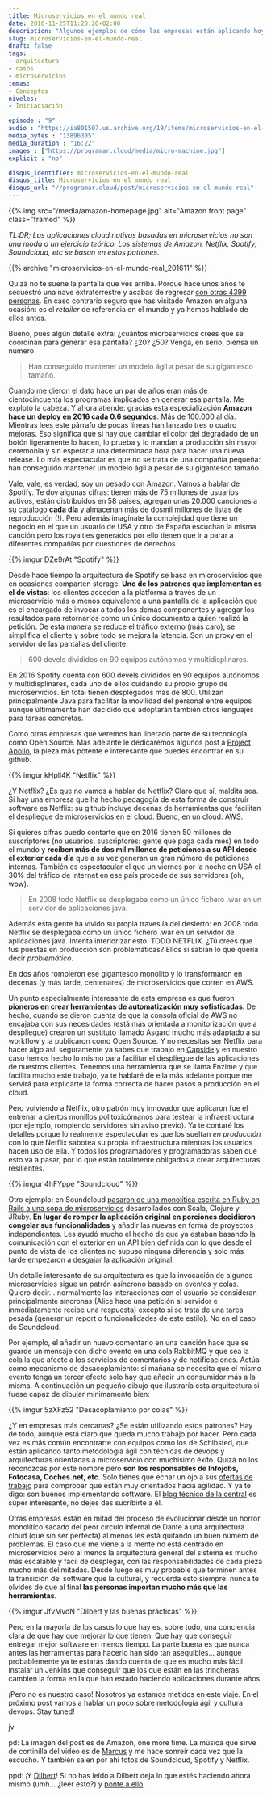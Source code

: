 ```yaml
---
title: Microservicios en el mundo real
date: 2016-11-25T11:20:20+02:00
description: "Algunos ejemplos de cómo las empresas están aplicando hoy en día arquitecturas orientadas a microservicios"
slug: microservicios-en-el-mundo-real
draft: false
tags:
- arquitectura
- casos
- microservicios
temas:
- Conceptos
niveles:
- Iniciaciación

episode : "9"
audio : "https://ia801507.us.archive.org/19/items/microservicios-en-el-mundo-real_201611/audio-post.mp3"
media_bytes : "13896305"
media_duration : "16:22"
images : ["https://programar.cloud/media/micro-machine.jpg"]
explicit : "no"

disqus_identifier: microservicios-en-el-mundo-real
disqus_title: Microservicios en el mundo real
disqus_url: "//programar.cloud/post/microservicios-en-el-mundo-real"
---
```


{{% img src="/media/amazon-homepage.jpg" alt="Amazon front page" class="framed" %}}

*TL:DR; Las aplicaciones cloud nativas basadas en microservicios no son una moda o un ejercicio teórico. Los sistemas de Amazon, Netflix, Spotify, Soundcloud, etc se basan en estos patrones.*

{{% archive "microservicios-en-el-mundo-real_201611" %}}

Quizá no te suene la pantalla que ves arriba. Porque hace unos años te secuestró una nave extraterrestre y acabas de regresar [con otras 4399 personas](https://www.imdb.com/title/tt0389564/). En caso contrario seguro que has visitado Amazon en alguna ocasión: es el *retailer* de referencia en el mundo y ya hemos hablado de ellos antes.

Bueno, pues algún detalle extra: ¿cuántos microservicios crees que se coordinan para generar esa pantalla? ¿20? ¿50? Venga, en serio, piensa un número.<!--more--> 

> Han conseguido mantener un modelo ágil a pesar de su gigantesco tamaño.

Cuando me dieron el dato hace un par de años eran más de cientocincuenta los programas implicados en generar esa pantalla. Me explotó la cabeza. Y ahora atiende: gracias esta especialización **Amazon hace un deploy en 2016 cada 0.6 segundos**. Más de 100.000 al día. Mientras lees este párrafo de pocas líneas han lanzado tres o cuatro mejoras. Eso significa que si hay que cambiar el color del degradado de un botón ligeramente lo hacen, lo prueba y lo mandan a producción sin mayor ceremonia y sin esperar a una determinada hora para hacer una nueva release. Lo más espectacular es que no se trata de una compañía pequeña: han conseguido mantener un modelo ágil a pesar de su gigantesco tamaño.

Vale, vale, es verdad, soy un pesado con Amazon. Vamos a hablar de Spotify. Te doy algunas cifras: tienen más de 75 millones de usuarios activos, están distribuídos en 58 países, agregan unas 20.000 canciones a su catálogo **cada día** y almacenan más de dosmil millones de listas de reproducción (!). Pero además imagínate la complejidad que tiene un negocio en el que un usuario de USA y otro de España escuchan la misma canción pero los royalties generados por ello tienen que ir a parar a diferentes compañías por cuestiones de derechos

{{% imgur DZe9rAt "Spotify" %}}

Desde hace tiempo la arquitectura de Spotify se basa en microservicios que en ocasiones comparten storage. **Uno de los patrones que implementan es el de vistas**: los clientes acceden a la platforma a través de un microservicio más o menos equivalente a una pantalla de la aplicación que es el encargado de invocar a todos los demás componentes y agregar los resultados para retornarlos como un único documento a quien realizó la petición. De esta manera se reduce el tráfico externo (más caro), se simplifica el cliente y sobre todo se mejora la latencia. Son un proxy en el servidor de las pantallas del cliente.

> 600 devels divididos en 90 equipos autónomos y multidisplinares.

En 2016 Spotify cuenta con 600 devels divididos en 90 equipos autónomos y multidisplinares, cada uno de ellos cuidando su propio grupo de microservicios. En total tienen desplegados más de 800. Utilizan principalmente Java para facilitar la movilidad del personal entre equipos aunque últimamente han decidido que adoptarán también otros lenguajes para tareas concretas.

Como otras empresas que veremos han liberado parte de su tecnología como Open Source. Más adelante le dedicaremos algunos post a [Project Apollo](https://github.com/spotify/apollo), la pieza más potente e interesante que puedes encontrar en su github.

{{% imgur kHpll4K "Netflix" %}}

¿Y Netflix? ¿Es que no vamos a hablar de Netflix? Claro que sí, maldita sea. Si hay una empresa que ha hecho pedagogía de esta forma de construír software es Netflix: su github incluye decenas de herramientas que facilitan el despliegue de microservicios en el cloud. Bueno, en un cloud: AWS. 

Si quieres cifras puedo contarte que en 2016 tienen 50 millones de suscriptores (no usuarios, suscriptores: gente que paga cada mes) en todo el mundo y **reciben más de dos mil millones de peticiones a su API desde el exterior cada día** que a su vez generan un gran número de peticiones internas. También es espectacular el que un viernes por la noche en USA el 30% del tráfico de internet en ese país procede de sus servidores (oh, wow).

> En 2008 todo Netflix se desplegaba como un único fichero .war en un servidor de aplicaciones java.

Además esta gente ha vivido su propia traves ía del desierto: en 2008 todo Netflix se desplegaba como un único fichero .war en un servidor de aplicaciones java. Intenta interiorizar esto. TODO NETFLIX. ¿Tú crees que tus puestas en producción son problemáticas? Ellos sí sabían lo que quería decir *problemático*. 

En dos años rompieron ese gigantesco monolito y lo transformaron en decenas (y más tarde, centenares) de microservicios que corren en AWS.

Un punto especialmente interesante de esta empresa es que fueron **pioneros en crear herramientas de automatización muy sofisticadas**. De hecho, cuando se dieron cuenta de que la consola oficial de AWS no encajaba con sus necesidades (está más orientada a monitorización que a despliegue) crearon un sustituto llamado Asgard mucho más adaptado a su workflow y la publicaron como Open Source. Y no necesitas ser Netflix para hacer algo así: seguramente ya sabes que trabajo en [Capside](https://twitter.com/capside) y en nuestro caso hemos hecho lo mismo para facilitar el despliegue de las aplicaciones de nuestros clientes. Tenemos una herramienta que se llama Enzime y que facilita mucho este trabajo, ya te hablaré de ella más adelante porque me servirá para explicarte la forma correcta de hacer pasos a producción en el cloud.

Pero volviendo a Netflix, otro patrón muy innovador que aplicaron fue el entrenar a ciertos monillos politoxicómanos para testear la infraestructura (por ejemplo, rompiendo servidores sin aviso previo). Ya te contaré los detalles porque lo realmente espectacular es que los sueltan *en producción* con lo que Netflix sabotea su propia infraestructura mientras los usuarios hacen uso de ella. Y todos los programadores y programadoras saben que esto va a pasar, por lo que están totalmente obligados a crear arquitecturas resilientes.

{{% imgur 4hFYppe "Soundcloud" %}}

Otro ejemplo: en Soundcloud [pasaron de una monolítica escrita en Ruby on Rails a una sopa de microservicios](//philcalcado.com/2015/09/08/how_we_ended_up_with_microservices.html) desarrollados con Scala, Clojure y JRuby. **En lugar de romper la aplicación original en porciones decidieron congelar sus funcionalidades** y añadir las nuevas en forma de proyectos independientes. Les ayudó mucho el hecho de que ya estaban basando la comunicación con el exterior en un API bien definida con lo que desde el punto de vista de los clientes no supuso ninguna diferencia y solo más tarde empezaron a desgajar la aplicación original.

Un detalle interesante de su arquitectura es que la invocación de algunos microservicios sigue un patrón asíncrono basado en eventos y colas. Quiero decir... normalmente las interacciones con el usuario se consideran principalmente síncronas (Alice hace una petición al servidor e inmediatamente recibe una respuesta) excepto si se trata de una tarea pesada (generar un report o funcionalidades de este estilo). No en el caso de Soundcloud. 

Por ejemplo, el añadir un nuevo comentario en una canción hace que se guarde un mensaje con dicho evento en una cola RabbitMQ y que sea la cola la que afecte a los servicios de comentarios y de notificaciones. Actúa como mecanismo de desacoplamiento: si mañana se necesita que el mismo evento tenga un tercer efecto solo hay que añadir un consumidor más a la misma. A continuación un pequeño dibujo que ilustraría esta arquitectura si fuese capaz de dibujar mínimamente bien:

{{% imgur 5zXFz52 "Desacoplamiento por colas" %}}

¿Y en empresas más cercanas? ¿Se están utilizando estos patrones? Hay de todo, aunque está claro que queda mucho trabajo por hacer. Pero cada vez es más común encontrarte con equipos como los de Schibsted, que están aplicando tanto metodología ágil con técnicas de devops y arquitecturas orientadas a microservicio con muchísimo éxito. Quizá no los reconozcas por este nombre pero **son los responsables de Infojobs, Fotocasa, Coches.net, etc.** Solo tienes que echar un ojo a sus [ofertas de trabajo](//www.google.es/search?q=schibsted+microservicios) para comprobar que están muy orientados hacia agilidad. Y ya te digo: son buenos implementando software. El [blog técnico de la central](//bytes.schibsted.com/category/software-engineering/) es súper interesante, no dejes des sucribirte a él.

Otras empresas están en mitad del proceso de evolucionar desde un horror monolítico sacado del peor círculo infernal de Dante a una arquitectura cloud (que sin ser perfecta) al menos les está quitando un buen número de problemas. El caso que me viene a la mente no está centrado en microservicios pero al menos la arquitectura general del sistema es mucho más escalable y fácil de desplegar, con las responsabilidades de cada pieza mucho más delimitadas. Desde luego es muy probable que terminen antes la transición del software que la cultural, y recuerda esto siempre: nunca te olvides de que al final **las personas importan mucho más que las herramientas**.

{{% imgur JfvMvdN "Dilbert y las buenas prácticas" %}}

Pero en la mayoría de los casos lo que hay es, sobre todo, una conciencia clara de que hay que mejorar lo que tienen. Que hay que conseguir entregar mejor software en menos tiempo. La parte buena es que nunca antes las herramientas para hacerlo han sido tan asequibles... aunque probablemente ya te estarás dando cuenta de que es mucho más fácil instalar un Jenkins que conseguir que los que están en las trincheras cambien la forma en la que han estado haciendo aplicaciones durante años.

¡Pero no es nuestro caso! Nosotros ya estamos metidos en este viaje. En el próximo post vamos a hablar un poco sobre metodología ágil y cultura devops. Stay tuned!

jv


pd: La imagen del post es de Amazon, one more time. La música que sirve de cortinilla del vídeo es de [Marcus](https://soundcloud.com/musicbymarcus/promo-music-inspiational) y me hace sonreír cada vez que la escucho. Y también salen por ahí fotos de Soundcloud, Spotify y Netflix.

ppd: ¡Y [Dilbert](http://dilbert.com)! Si no has leído a Dilbert deja lo que estés haciendo ahora mismo (umh... ¿leer esto?) y [ponte a ello](http://www.businessinsider.com/scott-adams-favorite-dilbert-comics-2013-10).






